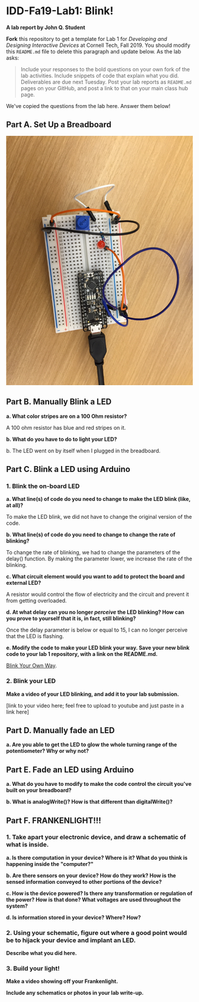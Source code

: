 # IDD-Fa19-Lab1: Blink!

**A lab report by John Q. Student**

**Fork** this repository to get a template for Lab 1 for *Developing and Designing Interactive Devices* at Cornell Tech, Fall 2019. You should modify this `README.md` file to delete this paragraph and update below. As the lab asks:

> Include your responses to the bold questions on your own fork of the lab activities. Include snippets of code that explain what you did. Deliverables are due next Tuesday. Post your lab reports as `README.md` pages on your GitHub, and post a link to that on your main class hub page.

We've copied the questions from the lab here. Answer them below!

## Part A. Set Up a Breadboard

![image](https://github.com/byellin/IDD-Fa18-Lab1/blob/master/Breadboard%20Image.JPG)

## Part B. Manually Blink a LED

**a. What color stripes are on a 100 Ohm resistor?**
 
A 100 ohm resistor has blue and red stripes on it. 
 
**b. What do you have to do to light your LED?**

b.	The LED went on by itself when I plugged in the breadboard.

## Part C. Blink a LED using Arduino

### 1. Blink the on-board LED

**a. What line(s) of code do you need to change to make the LED blink (like, at all)?**

To make the LED blink, we did not have to change the original version of the code. 

**b. What line(s) of code do you need to change to change the rate of blinking?**

To change the rate of blinking, we had to change the parameters of the delay() function. By making the parameter lower, we increase the rate of the blinking.

**c. What circuit element would you want to add to protect the board and external LED?**
 
A resistor would control the flow of electricity and the circuit and prevent it from getting overloaded.
 
**d. At what delay can you no longer *perceive* the LED blinking? How can you prove to yourself that it is, in fact, still blinking?**

Once the delay parameter is below or equal to 15, I can no longer perceive that the LED is flashing. 

**e. Modify the code to make your LED blink your way. Save your new blink code to your lab 1 repository, with a link on the README.md.**

[Blink Your Own Way](https://github.com/byellin/IDD-Fa18-Lab1/blob/master/1e.ino).

### 2. Blink your LED

**Make a video of your LED blinking, and add it to your lab submission.**

[link to your video here; feel free to upload to youtube and just paste in a link here]


## Part D. Manually fade an LED

**a. Are you able to get the LED to glow the whole turning range of the potentiometer? Why or why not?**


## Part E. Fade an LED using Arduino

**a. What do you have to modify to make the code control the circuit you've built on your breadboard?**

**b. What is analogWrite()? How is that different than digitalWrite()?**


## Part F. FRANKENLIGHT!!!

### 1. Take apart your electronic device, and draw a schematic of what is inside. 

**a. Is there computation in your device? Where is it? What do you think is happening inside the "computer?"**

**b. Are there sensors on your device? How do they work? How is the sensed information conveyed to other portions of the device?**

**c. How is the device powered? Is there any transformation or regulation of the power? How is that done? What voltages are used throughout the system?**

**d. Is information stored in your device? Where? How?**

### 2. Using your schematic, figure out where a good point would be to hijack your device and implant an LED.

**Describe what you did here.**

### 3. Build your light!

**Make a video showing off your Frankenlight.**

**Include any schematics or photos in your lab write-up.**
